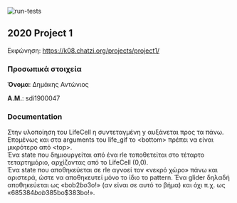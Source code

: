 ![run-tests](../../workflows/run-tests/badge.svg)

## 2020 Project 1

Εκφώνηση: https://k08.chatzi.org/projects/project1/


### Προσωπικά στοιχεία

__Όνομα__: Δημάκης Αντώνιος

__Α.Μ.__: sdi1900047


### Documentation

Στην υλοποίηση του LifeCell η συντεταγμένη y αυξάνεται προς τα πάνω. Επομένως και στα arguments του life_gif το \<bottom\> πρέπει να είναι μικρότερο από \<top\>.<br>
Ένα state που δημιουργείται από ένα rle τοποθετείται στο τέταρτο τεταρτημόριο, αρχίζοντας από το LifeCell (0,0).<br>
Ένα state που αποθηκεύεται σε rle αγνοεί τον «νεκρό χώρο» πάνω και αριστερά, ώστε να αποθηκευτεί μόνο το ίδιο το pattern. Ένα glider δηλαδή αποθηκεύεται ως «bob$2bo$3o!» (αν είναι σε αυτό το βήμα) και όχι π.χ. ως «685$384bob$385bo$383bo!».